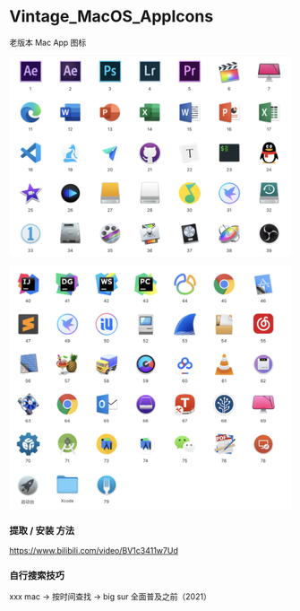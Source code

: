 # Vintage_MacOS_AppIcons
老版本 Mac App 图标

![](Images/Snipaste_2023-07-17_14-06-44.png)

![](Images/Snipaste_2023-07-17_14-07-42.png)

### 提取 / 安装 方法
https://www.bilibili.com/video/BV1c3411w7Ud

### 自行搜索技巧
xxx mac -> 按时间查找 -> big sur 全面普及之前（2021）

